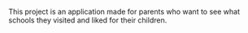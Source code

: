 This project is an application made for parents who want to see what schools they visited and liked for their children.
